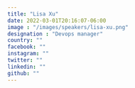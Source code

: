 ```yaml
---
title: "Lisa Xu"
date: 2022-03-01T20:16:07-06:00
image : "/images/speakers/lisa-xu.png"
designation : "Devops manager"
country: ""
facebook: ""
instagram: ""
twitter: ""
linkedin: ""
github: ""
---
```

